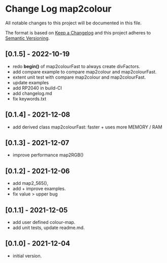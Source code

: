 # Change Log map2colour

All notable changes to this project will be documented in this file.

The format is based on [Keep a Changelog](http://keepachangelog.com/)
and this project adheres to [Semantic Versioning](http://semver.org/).


## [0.1.5] - 2022-10-19
- redo **begin()** of map2colourFast to always create divFactors.
- add compare example to compare map2colour and map2colourFast.
- extent unit test with compare map2colour and map2colourFast.
- update examples 
- add RP2040 in build-CI
- add changelog.md
- fix keywords.txt

## [0.1.4] - 2021-12-08  
- add derived class map2colourFast: faster + uses more MEMORY / RAM

## [0.1.3] - 2021-12-07  
- improve performance map2RGB()

## [0.1.2] - 2021-12-06  
- add map2_565(), 
- add + improve examples.
- fix value > upper bug

## [0.1.1] - 2021-12-05
- add user defined colour-map.
- add unit tests, update readme.md.

## [0.1.0] - 2021-12-04
- initial version.
